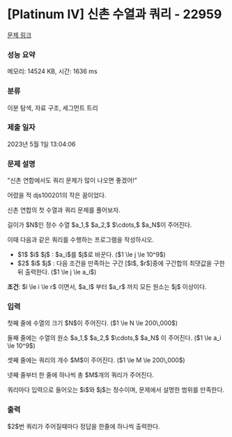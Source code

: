 # [Platinum IV] 신촌 수열과 쿼리 - 22959 

[문제 링크](https://www.acmicpc.net/problem/22959) 

### 성능 요약

메모리: 14524 KB, 시간: 1636 ms

### 분류

이분 탐색, 자료 구조, 세그먼트 트리

### 제출 일자

2023년 5월 1일 13:04:06

### 문제 설명

<p>"신촌 연합에서도 쿼리 문제가 많이 나오면 좋겠어!"</p>

<p>어렸을 적 djs100201의 작은 꿈이었다.</p>

<p>신촌 연합의 첫 수열과 쿼리 문제를 풀어보자.</p>

<p>길이가 $N$인 정수 수열 $a_1,$ $a_2,$ $\cdots,$ $a_N$이 주어진다. </p>

<p>이때 다음과 같은 쿼리를 수행하는 프로그램을 작성하시오. </p>

<ul>
	<li>$1$ $i$ $j$ : $a_i$를 $j$로 바꾼다. ($1 \le j \le 10^9$)</li>
	<li>$2$ $i$ $j$ : 다음 조건을 만족하는 구간 [$l$, $r$]중에 구간합의 최댓값을 구한 뒤 출력한다. ($1 \le j \le a_i$)</li>
</ul>

<p><strong>조건</strong>: $l \le i \le r$ 이면서, $a_l$ 부터 $a_r$ 까지 모든 원소는 $j$ 이상이다. </p>

### 입력 

 <p>첫째 줄에 수열의 크기 $N$이 주어진다. ($1 \le N \le 200\,000$)</p>

<p>둘째 줄에는 수열의 원소 $a_1,$ $a_2,$ $\cdots,$ $a_N$ 이 주어진다. ($1 \le a_i \le 10^9$)</p>

<p>셋째 줄에는 쿼리의 개수 $M$이 주어진다. ($1 \le M \le 200\,000$)</p>

<p>넷째 줄부터 한 줄에 하나씩 총 $M$개의 쿼리가 주어진다.</p>

<p>쿼리마다 입력으로 들어오는 $i$와 $j$는 정수이며, 문제에서 설명한 범위를 만족한다.</p>

### 출력 

 <p>$2$번 쿼리가 주어질때마다 정답을 한줄에 하나씩 출력한다.</p>

